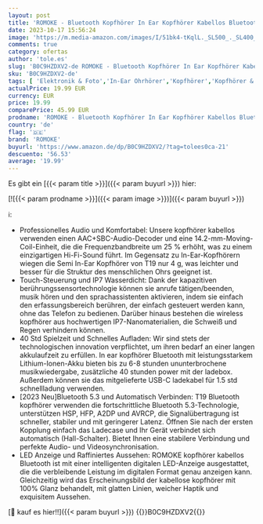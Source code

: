 ```yaml
---
layout: post
title: 'ROMOKE - Bluetooth Kopfhörer In Ear Kopfhörer Kabellos Bluetooth 5.3 mit 14.2 mm Treiber Stereo  4 ENC Mic Wireless Earbuds  40Std USB-C Ladebox  IP7 Wasserdicht  LED Anzeige  Touch Control Ohrhörer [2023]'
date: 2023-10-17 15:56:24
image: 'https://m.media-amazon.com/images/I/51bk4-tKqlL._SL500_._SL400_.jpg'
comments: true
category: ofertas
author: 'tole.es'
slug: 'B0C9HZDXV2-de ROMOKE - Bluetooth Kopfhörer In Ear Kopfhörer Kabellos...'
sku: 'B0C9HZDXV2-de'
tags: [ 'Elektronik & Foto','In-Ear Ohrhörer','Kopfhörer','Kopfhörer & Zubehör','romoke','🇩🇪', ]
actualPrice: 19.99 EUR
currency: EUR
price: 19.99
comparePrice: 45.99 EUR
prodname: 'ROMOKE - Bluetooth Kopfhörer In Ear Kopfhörer Kabellos Bluetooth 5.3 mit 14.2 mm Treiber Stereo  4 ENC Mic Wireless Earbuds  40Std USB-C Ladebox  IP7 Wasserdicht  LED Anzeige  Touch Control Ohrhörer [2023]'
country: 'de'
flag: '🇩🇪'
brand: 'ROMOKE'
buyurl: 'https://www.amazon.de/dp/B0C9HZDXV2/?tag=tolees0ca-21'
descuento: '56.53'
average: '19.99'
---
```


Es gibt ein [{{< param title >}}]({{< param buyurl >}}) hier:

[![{{< param prodname >}}]({{< param image >}})]({{< param buyurl >}})

ℹ️:

- Professionelles Audio und Komfortabel: Unsere kopfhörer kabellos verwenden einen AAC+SBC-Audio-Decoder und eine 14.2-mm-Moving-Coil-Einheit, die die Frequenzbandbreite um 25 % erhöht, was zu einem einzigartigen Hi-Fi-Sound führt. Im Gegensatz zu In-Ear-Kopfhörern wiegen die Semi In-Ear Kopfhörer von T19 nur 4 g, was leichter und besser für die Struktur des menschlichen Ohrs geeignet ist.
- Touch-Steuerung und IP7 Wasserdicht: Dank der kapazitiven berührungssensortechnologie können sie anrufe tätigen/beenden, musik hören und den sprachassistenten aktivieren, indem sie einfach den erfassungsbereich berühren, der einfach gesteuert werden kann, ohne das Telefon zu bedienen. Darüber hinaus bestehen die wireless kopfhörer aus hochwertigen IP7-Nanomaterialien, die Schweiß und Regen verhindern können.
- 40 Std Spielzeit und Schnelles Aufladen: Wir sind stets der technologischen innovation verpflichtet, um ihren bedarf an einer langen akkulaufzeit zu erfüllen. In ear kopfhörer Bluetooth mit leistungsstarkem Lithium-Ionen-Akku bieten bis zu 6-8 stunden ununterbrochene musikwiedergabe, zusätzliche 40 stunden power mit der ladebox. Außerdem können sie das mitgelieferte USB-C ladekabel für 1.5 std schnellladung verwenden.
- [2023 Neu]Bluetooth 5.3 und Automatisch Verbinden: T19 Bluetooth kopfhörer verwenden die fortschrittliche Bluetooth 5.3-Technologie, unterstützen HSP, HFP, A2DP und AVRCP, die Signalübertragung ist schneller, stabiler und mit geringerer Latenz. Öffnen Sie nach der ersten Kopplung einfach das Ladecase und Ihr Gerät verbindet sich automatisch (Hall-Schalter). Bietet Ihnen eine stabilere Verbindung und perfekte Audio- und Videosynchronisation.
- LED Anzeige und Raffiniertes Aussehen: ROMOKE kopfhörer kabellos Bluetooth ist mit einer intelligenten digitalen LED-Anzeige ausgestattet, die die verbleibende Leistung im digitalen Format genau anzeigen kann. Gleichzeitig wird das Erscheinungsbild der kabellose kopfhörer mit 100% Glanz behandelt, mit glatten Linien, weicher Haptik und exquisitem Aussehen.

[🛒 kauf es hier!!]({{< param buyurl >}})
{{<world>}}B0C9HZDXV2{{</world>}}
